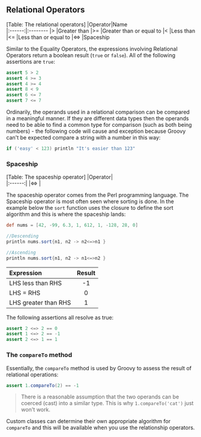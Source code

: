 ## Relational Operators

[Table: The relational operators]
|Operator|Name     
|:------:|:--------
|\>      |Greater than
|\>=     |Greater than or equal to
|<       |Less than
|<=      |Less than or equal to
|<=>     |Spaceship

Similar to the Equality Operators, the expressions involving Relational Operators return a boolean result (`true` or `false`). All of the following assertions are `true`:

```groovy
assert 5 > 2
assert 4 >= 3
assert 4 >= 4
assert 8 < 9
assert 6 <= 7
assert 7 <= 7
```

Ordinarily, the operands used in a relational comparison can be compared in a meaningful manner. If they are different data types then the operands need to be able to find a common type for comparison (such as both being numbers) - the following code will cause and exception because Groovy can't be expected compare a string with a number in this way:

```groovy
if ('easy' < 123) println "It's easier than 123"
```

### Spaceship
[Table: The spaceship operator]
|Operator|  
|:------:|
|<=>      |  

The spaceship operator comes from the Perl programming language. The Spaceship operator is most often seen where sorting is done. In the example below the `sort` function uses the closure to define the sort algorithm and this is where the spaceship lands:

```groovy
def nums = [42, -99, 6.3, 1, 612, 1, -128, 28, 0]

//Descending
println nums.sort{n1, n2 -> n2<=>n1 }

//Ascending
println nums.sort{n1, n2 -> n1<=>n2 }
```

|Expression|Result
|:--|:--:
|LHS less than RHS|-1
|LHS = RHS|0
|LHS greater than RHS|1

The following assertions all resolve as true:

```groovy
assert 2 <=> 2 == 0
assert 1 <=> 2 == -1
assert 2 <=> 1 == 1
```

### The `compareTo` method
Essentially, the `compareTo` method is used by Groovy to assess the result of relational operations:

```groovy
assert 1.compareTo(2) == -1
```

>There is a reasonable assumption that the two operands can be coerced (cast) into a similar type. This is why `1.compareTo('cat')` just won't work.

Custom classes can determine their own appropriate algorithm for `compareTo` and this will be available when you use the relationship operators.